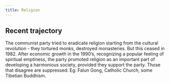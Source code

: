 ```yaml
---
title: Religion
---
```


## Recent trajectory
The communist party tried to eradicate religion starting from the cultural revolution - they tortured monks, destroyed monasteries. But this ceased in 1982. After economic growth in the 1990’s, recognizing a popular feeling of spiritual emptiness, the party promoted religion as an important part of developing a harmonious society, provided they support the party. Those that disagree are suppressed: Eg: Falun Gong, Catholic Church, some Tibetian Buddhism.
